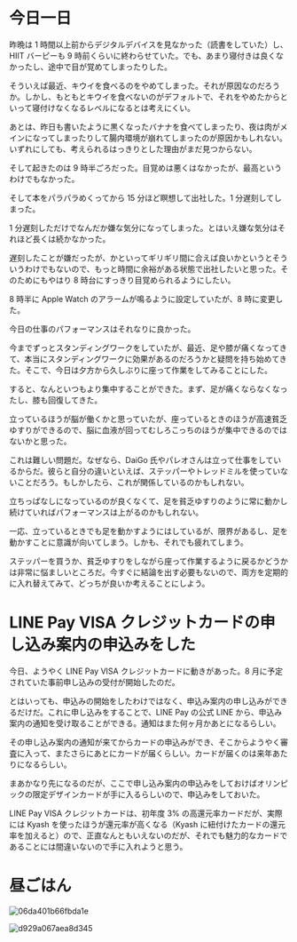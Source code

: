 # 今日一日
昨晩は 1 時間以上前からデジタルデバイスを見なかった（読書をしていた）し、HIIT バーピーも 9 時前くらいに終わらせていた。でも、あまり寝付きは良くなかったし、途中で目が覚めてしまったりした。

そういえば最近、キウイを食べるのをやめてしまった。それが原因なのだろうか。しかし、もともとキウイを食べないのがデフォルトで、それをやめたからといって寝付けなくなるレベルになるとは考えにくい。

あとは、昨日も書いたように黒くなったバナナを食べてしまったり、夜は肉がメインになってしまったりして腸内環境が崩れてしまったのが原因かもしれない。いずれにしても、考えられるはっきりとした理由がまだ見つからない。

そして起きたのは 9 時半ごろだった。目覚めは悪くはなかったが、最高というわけでもなかった。

そして本をパラパラめくってから 15 分ほど瞑想して出社した。1 分遅刻してしまった。

1 分遅刻しただけでなんだか嫌な気分になってしまった。とはいえ嫌な気分はそれほど長くは続かなかった。

遅刻したことが嫌だったが、かといってギリギリ間に合えば良いかというとそういうわけでもないので、もっと時間に余裕がある状態で出社したいと思った。そのためにもやはり 8 時台にすっきり目覚められるようにしたい。

8 時半に Apple Watch のアラームが鳴るように設定していたが、8 時に変更した。

今日の仕事のパフォーマンスはそれなりに良かった。

今までずっとスタンディングワークをしていたが、最近、足や膝が痛くなってきて、本当にスタンディングワークに効果があるのだろうかと疑問を持ち始めてきた。そこで、今日は夕方から久しぶりに座って作業をしてみることにした。

すると、なんといつもより集中することができた。まず、足が痛くならなくなったし、膝も回復してきた。

立っているほうが脳が働くかと思っていたが、座っているときのほうが高速貧乏ゆすりができるので、脳に血液が回ってむしろこっちのほうが集中できるのではないかと思った。

これは難しい問題だ。なぜなら、DaiGo 氏やパレオさんは立って仕事をしているからだ。彼らと自分の違いといえば、ステッパーやトレッドミルを使っていないことだろう。もしかしたら、これが関係しているのかもしれない。

立ちっぱなしになっているのが良くなくて、足を貧乏ゆすりのように常に動かし続けていればパフォーマンスは上がるのかもしれない。

一応、立っているときでも足を動かすようにはしているが、限界があるし、足を動かすことに意識が向いてしまう。しかも、それでも疲れてしまう。

ステッパーを買うか、貧乏ゆすりをしながら座って作業するように戻るかどうかは非常に悩ましいところだ。今すぐに結論を出す必要もないので、両方を定期的に入れ替えてみて、どっちが良いか考えることにしよう。

# LINE Pay VISA クレジットカードの申し込み案内の申込みをした
今日、ようやく LINE Pay VISA クレジットカードに動きがあった。8 月に予定されていた事前申し込みの受付が開始したのだ。

とはいっても、申込みの開始をしたわけではなく、申込み案内の申し込みができるだけだ。これに申し込みをすることで、LINE Pay の公式 LINE から、申込み案内の通知を受け取ることができる。通知はまた何ヶ月かあとになるらしい。

その申し込み案内の通知が来てからカードの申込みができ、そこからようやく審査に入って、またさらにあとにカードが届くらしい。カードが届くのは来年あたりになるらしい。

まあかなり先になるのだが、ここで申し込み案内の申込みをしておけばオリンピックの限定デザインカードが手に入るらしいので、申込みをしておいた。

LINE Pay VISA クレジットカードは、初年度 3% の高還元率カードだが、実際には Kyash を使ったほうが還元率が高くなる（Kyash に紐付けたカードの還元率を加えると）ので、正直なんともいえないのだが、それでも魅力的なカードであることには間違いないので手に入れようと思う。

# 昼ごはん
![06da401b66fbda1e](https://noraworld.github.io/box-bulbasaur/2019/08/06da401b66fbda1e.jpg)

![d929a067aea8d345](https://noraworld.github.io/box-bulbasaur/2019/08/d929a067aea8d345.jpg)
